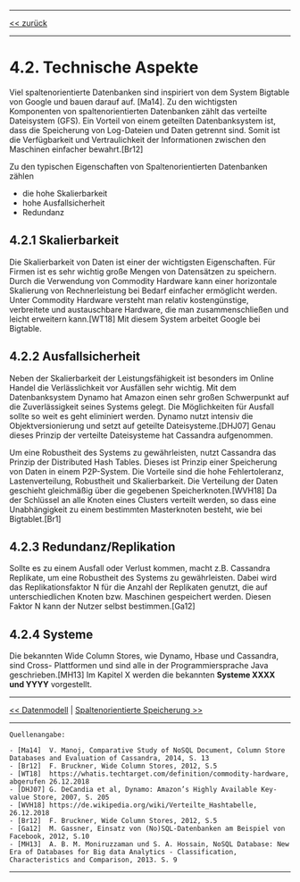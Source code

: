 ***

[<< zurück](02_toc.md)

***

# 4.2. Technische Aspekte

Viel spaltenorientierte Datenbanken sind inspiriert von dem System Bigtable von Google und bauen darauf auf. [Ma14]. Zu den wichtigsten Komponenten von spaltenorientierten Datenbanken zählt das verteilte Dateisystem (GFS). Ein Vorteil von einem geteilten Datenbanksystem ist, dass die Speicherung von Log-Dateien und Daten getrennt sind. Somit ist die Verfügbarkeit und Vertraulichkeit der Informationen zwischen den Maschinen einfacher bewahrt.[Br12]

Zu den typischen Eigenschaften von Spaltenorientierten Datenbanken zählen
- die hohe Skalierbarkeit
- hohe Ausfallsicherheit
- Redundanz



## 4.2.1 Skalierbarkeit
Die Skalierbarkeit von Daten ist einer der wichtigsten Eigenschaften. Für Firmen ist es sehr wichtig große Mengen von Datensätzen zu speichern. Durch die Verwendung von Commodity Hardware kann einer horizontale Skalierung von Rechnerleistung bei Bedarf einfacher ermöglicht werden. Unter Commodity Hardware versteht man relativ kostengünstige, verbreitete und austauschbare Hardware, die man zusammenschließen und leicht erweitern kann.[WT18] Mit diesem System arbeitet Google bei Bigtable.

## 4.2.2 Ausfallsicherheit
Neben der Skalierbarkeit der Leistungsfähigkeit ist besonders im Online Handel die Verlässlichkeit vor Ausfällen sehr wichtig. Mit dem Datenbanksystem Dynamo hat Amazon einen sehr großen Schwerpunkt auf die Zuverlässigkeit seines Systems gelegt. Die Möglichkeiten für Ausfall sollte so weit es geht eliminiert werden. Dynamo nutzt intensiv die Objektversionierung und setzt auf geteilte Dateisysteme.[DHJ07] Genau dieses Prinzip der verteilte Dateisysteme hat Cassandra aufgenommen. 

Um eine Robustheit des Systems zu gewährleisten, nutzt Cassandra das Prinzip der Distributed Hash Tables. Dieses ist Prinzip einer Speicherung von Daten in einem P2P-System. Die Vorteile sind die hohe Fehlertoleranz, Lastenverteilung, Robustheit und Skalierbarkeit. Die Verteilung der Daten geschieht gleichmäßig über die gegebenen Speicherknoten.[WVH18]
Da der Schlüssel an alle Knoten eines Clusters verteilt werden, so dass eine Unabhängigkeit zu einem bestimmten Masterknoten besteht, wie bei Bigtablet.[Br1]

## 4.2.3 Redundanz/Replikation
Sollte es zu einem Ausfall oder Verlust kommen, macht z.B. Cassandra Replikate, um eine Robustheit des Systems zu gewährleisten. Dabei wird das Replikationsfaktor N für die Anzahl der Replikaten genutzt, die auf unterschiedlichen Knoten bzw. Maschinen gespeichert werden. Diesen Faktor N kann der Nutzer selbst bestimmen.[Ga12]    

## 4.2.4 Systeme

Die bekannten Wide Column Stores, wie Dynamo, Hbase und Cassandra, sind Cross- Plattformen und sind alle in der Programmiersprache Java geschrieben.[MH13] Im Kapitel X werden die bekannten **Systeme XXXX und YYYY** vorgestellt.


***

[<< Datenmodell](06-1_data_model.md) | [Spaltenorientierte Speicherung >>](06-3_storage.md)

***

```
Quellenangabe:

- [Ma14]  V. Manoj, Comparative Study of NoSQL Document, Column Store Databases and Evaluation of Cassandra, 2014, S. 13
- [Br12]  F. Bruckner, Wide Column Stores, 2012, S.5
- [WT18]  https://whatis.techtarget.com/definition/commodity-hardware, abgerufen 26.12.2018
- [DHJ07] G. DeCandia et al, Dynamo: Amazon’s Highly Available Key-value Store, 2007, S. 205
- [WVH18] https://de.wikipedia.org/wiki/Verteilte_Hashtabelle, 26.12.2018
- [Br12]  F. Bruckner, Wide Column Stores, 2012, S.5
- [Ga12]  M. Gassner, Einsatz von (No)SQL-Datenbanken am Beispiel von Facebook, 2012, S.10
- [MH13]  A. B. M. Moniruzzaman und S. A. Hossain, NoSQL Database: New Era of Databases for Big data Analytics - Classification, Characteristics and Comparison, 2013. S. 9

```
***